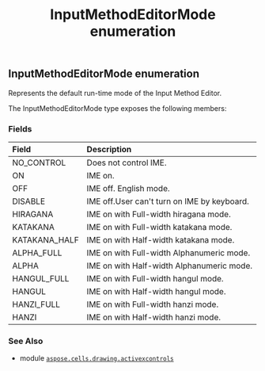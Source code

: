 ﻿---
title: InputMethodEditorMode enumeration
second_title: Aspose.Cells for Python via .NET API References
description: 
type: docs
weight: 270
url: /aspose.cells.drawing.activexcontrols/inputmethodeditormode/
is_root: false
---

## InputMethodEditorMode enumeration

Represents the default run-time mode of the Input Method Editor.



The InputMethodEditorMode type exposes the following members:

### Fields
| Field | Description |
| :- | :- |
| NO_CONTROL | Does not control IME. |
| ON | IME on. |
| OFF | IME off. English mode. |
| DISABLE | IME off.User can't turn on IME by keyboard. |
| HIRAGANA | IME on with Full-width hiragana mode. |
| KATAKANA | IME on with Full-width katakana mode. |
| KATAKANA_HALF | IME on with Half-width katakana mode. |
| ALPHA_FULL | IME on with Full-width Alphanumeric mode. |
| ALPHA | IME on with Half-width Alphanumeric mode. |
| HANGUL_FULL | IME on with Full-width hangul mode. |
| HANGUL | IME on with Half-width hangul mode. |
| HANZI_FULL | IME on with Full-width hanzi mode. |
| HANZI | IME on with Half-width hanzi mode. |



### See Also
* module [`aspose.cells.drawing.activexcontrols`](..)
